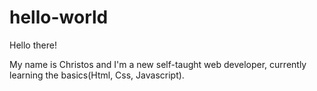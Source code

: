 # hello-world

Hello there!

My name is Christos and I'm a new self-taught web developer, currently learning the basics(Html, Css, Javascript). 
